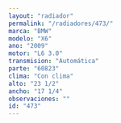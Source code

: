 ```yaml
---
layout: "radiador"
permalink: "/radiadores/473/"
marca: "BMW"
modelo: "X6"
ano: "2009"
motor: "L6 3.0"
transmision: "Automática"
parte: "60823"
clima: "Con clima"
alto: "23 1/2"
ancho: "17 1/4"
observaciones: ""
id: "473"
---
```


